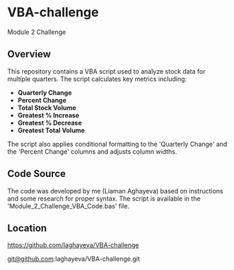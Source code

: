 # VBA-challenge
Module 2 Challenge

## Overview

This repository contains a VBA script used to analyze stock data for multiple quarters. The script calculates key metrics including:

- **Quarterly Change**
- **Percent Change**
- **Total Stock Volume**
- **Greatest % Increase**
- **Greatest % Decrease**
- **Greatest Total Volume**

The script also applies conditional formatting to the 'Quarterly Change' and the 'Percent Change' columns and adjusts column widths.

## Code Source

The code was developed by me (Liaman Aghayeva) based on instructions and some research for proper syntax. The script is available in the 'Module_2_Challenge_VBA_Code.bas' file.

## Location

https://github.com/laghayeva/VBA-challenge

git@github.com:laghayeva/VBA-challenge.git

